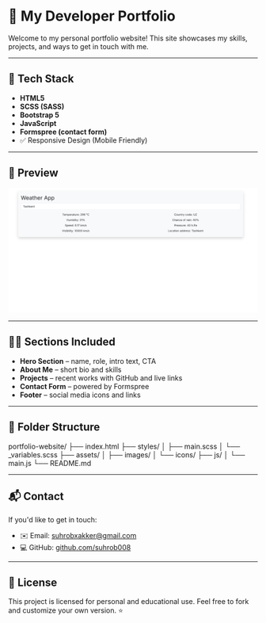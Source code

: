 # 💼 My Developer Portfolio

Welcome to my personal portfolio website! This site showcases my skills, projects, and ways to get in touch with me.

<!-- Live Site 👉 [https://yourusername.github.io/portfolio](https://yourusername.github.io/portfolio) -->

---

## 🚀 Tech Stack

- **HTML5**
- **SCSS (SASS)**
- **Bootstrap 5**
- **JavaScript**
- **Formspree (contact form)**
- ✅ Responsive Design (Mobile Friendly)

---

## 📸 Preview

![Portfolio Preview](assets/images/weather-app.png)

---

## 🧑‍💻 Sections Included

- **Hero Section** – name, role, intro text, CTA
- **About Me** – short bio and skills
- **Projects** – recent works with GitHub and live links
- **Contact Form** – powered by Formspree
- **Footer** – social media icons and links

---

## 📁 Folder Structure

portfolio-website/
├── index.html
├── styles/
│ ├── main.scss
│ └── \_variables.scss
├── assets/
│ ├── images/
│ └── icons/
├── js/
│ └── main.js
└── README.md

---

## 📬 Contact

If you'd like to get in touch:

- ✉️ Email: [suhrobxakker@gmail.com](mailto:suhrobxakker@gmail.com)
- 💻 GitHub: [github.com/suhrob008](https://github.com/suhrob008)

---

## 📄 License

This project is licensed for personal and educational use. Feel free to fork and customize your own version. ⭐
